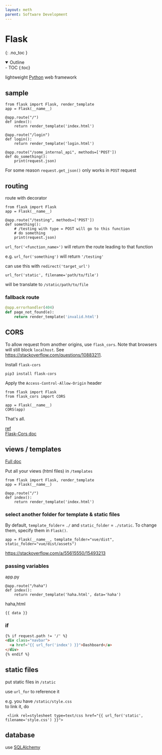 ```yaml
---
layout: meth
parent: Software Development
---
```

# Flask
{: .no_toc }

<details open markdown="block">
  <summary>
    Outline
  </summary>
- TOC
{:toc}
</details>

lightweight [Python](Python) web framework

## sample
```
from flask import Flask, render_template
app = Flask(__name__)

@app.route("/")
def index():
    return render_template('index.html')

@app.route("/login")
def login():
    return render_template('login.html')

@app.route("/some_internal_api", methods=['POST'])
def do_something():
    print(request.json)
```

For some reason `request.get_json()` only works in `POST` request 

## routing
route with decorator
```
from flask import Flask
app = Flask(__name__)

@app.route("/testing", methods=['POST'])
def something():
	# /testing with type = POST will go to this function
	# do something
	print(request.json)
```

`url_for('<function_name>')` will return the route leading to that function

e.g. `url_for('something')` will return `'/testing'`

can use this with `redirect('target_url')`

```
url_for('static', filename='path/to/file')
```
will be translate to `/static/path/to/file`

### fallback route
```python
@app.errorhandler(404)
def page_not_found(e):
    return render_template('invalid.html')
```

## CORS

To allow request from another origins, use `flask_cors`. Note that browsers will still block `localhost`. See <https://stackoverflow.com/questions/10883211>.

Install `flask-cors`

```
pip3 install flask-cors
```

Apply the `Access-Control-Allow-Origin` header

```
from flask import Flask
from flask_cors import CORS

app = Flask(__name__)
CORS(app)
```
That's all.

[ref](https://dev.to/nikhilponnuru/make-a-request-between-frontend-and-backend-locally-running-on-different-ports-without-cors-issue-4oje)  
[Flask-Cors doc](https://flask-cors.readthedocs.io/)

## views / templates
[Full doc](https://flask.palletsprojects.com/en/2.1.x/tutorial/templates/)

Put all your views (html files) in `/templates`
```
from flask import Flask, render_template
app = Flask(__name__)

@app.route("/")
def index():
    return render_template('index.html')
```

### select another folder for template & static files

By default, `template_folder`= `./` and `static_folder` = `./static`. To change them, specify them in `Flask()`.

```
app = Flask(__name__, template_folder="vue/dist", static_folder="vue/dist/assets")
```

<https://stackoverflow.com/a/55615550/15493213>

### passing variables
app.py
```
@app.route("/haha")
def index():
    return render_template('haha.html', data='haha')
```

haha,html
```
{{ data }}
```

### if
```html
{% if request.path != '/' %}
<div class="navbar">
  <a href="{{ url_for('index') }}">Dashboard</a>
</div>
{% endif %}
```

## static files
put static files in `/static`

use `url_for` to reference it

e.g. you have `/static/style.css`  
to link it, do  
```
 <link rel=stylesheet type=text/css href="{{ url_for('static', filename='style.css') }}">
```

## database
use [SQLAlchemy](SQLAlchemy)